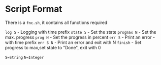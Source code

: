 # Script Format

There is a ```fnc.sh```, it contains all functions required

```log S```       - Logging with time prefix
```state S```     - Set the state
```progmax N```   - Set the max. progress
```prog N```      - Set the progress in percent
```err S```       - Print an error - with time prefix
```err S N```     - Print an error and exit with N
```finish```      - Set progress to max,set state to "Done", exit with 0

```S=String```
```N=Integer```
